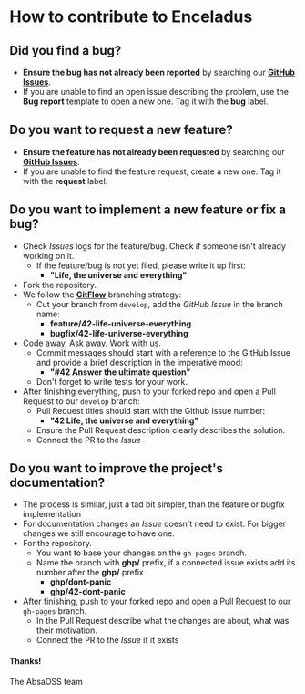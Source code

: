 # How to contribute to Enceladus

## **Did you find a bug?**

* **Ensure the bug has not already been reported** by searching our **[GitHub Issues](https://github.com/AbsaOSS/enceladus/issues)**.
* If you are unable to find an open issue describing the problem, use the **Bug report** template to open a new one. Tag it with the **bug** label.

## **Do you want to request a new feature?**

* **Ensure the feature has not already been requested** by searching our **[GitHub Issues](https://github.com/AbsaOSS/enceladus/issues)**.
* If you are unable to find the feature request, create a new one. Tag it with the **request** label.

## **Do you want to implement a new feature or fix a bug?**

* Check _Issues_ logs for the feature/bug. Check if someone isn't already working on it.
  * If the feature/bug is not yet filed, please write it up first:
    * **"Life, the universe and everything"**
* Fork the repository.
* We follow the [**GitFlow**](https://nvie.com/posts/a-successful-git-branching-model/) branching strategy:
  * Cut your branch from `develop`, add the _GitHub Issue_ in the branch name:
    * **feature/42-life-universe-everything**
    * **bugfix/42-life-universe-everything**
* Code away. Ask away. Work with us.
  * Commit messages should start with a reference to the GitHub Issue and provide a brief description in the imperative mood:
    * **"#42 Answer the ultimate question"**
  * Don't forget to write tests for your work.
* After finishing everything, push to your forked repo and open a Pull Request to our `develop` branch:
  * Pull Request titles should start with the Github Issue number:
    * **"42 Life, the universe and everything"**
  * Ensure the Pull Request description clearly describes the solution.
  * Connect the PR to the _Issue_

## **Do you want to improve the project's documentation?**

* The process is similar, just a tad bit simpler, than the feature or bugfix implementation
* For documentation changes an _Issue_ doesn't need to exist. For bigger changes we still encourage to have one.
* For the repository.
  * You want to base your changes on the `gh-pages` branch.
  * Name the branch with **ghp/** prefix, if a connected issue exists add its number after the **ghp/** prefix  
    * **ghp/dont-panic**
    * **ghp/42-dont-panic**  
* After finishing, push to your forked repo and open a Pull Request to our `gh-pages` branch.
  * In the Pull Request describe what the changes are about, what was their motivation.
  * Connect the PR to the _Issue_ if it exists

#### Thanks!

The AbsaOSS team
